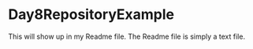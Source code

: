 # Day8RepositoryExample
This will show up in my Readme file. The Readme file is simply a text file.
